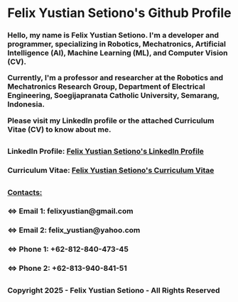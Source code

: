 <p><h2></h2></p>

<h1> Felix Yustian Setiono's Github Profile </h1>

<h3> 
<p> Hello, my name is Felix Yustian Setiono. I'm a developer and programmer, specializing in Robotics, Mechatronics, Artificial Intelligence (AI), Machine Learning (ML), and Computer Vision (CV). </p>
<p> Currently, I'm a professor and researcher at the Robotics and Mechatronics Research Group, Department of Electrical Engineering, Soegijapranata Catholic University, Semarang, Indonesia. </p>
<p> Please visit my LinkedIn profile or the attached Curriculum Vitae (CV) to know about me. </p>
</h3>

<p><h2></h2></p>

<p><h3> LinkedIn Profile: <a href="https://linkedin.com/in/felixsetiono"> Felix Yustian Setiono's LinkedIn Profile </a></h3></p>

<p><h3> Curriculum Vitae: <a href="https://drive.google.com/file/d/1IdpEMnRDKiY3RmneEeV_z_VUJWrOsvfk/view?usp=sharing"> Felix Yustian Setiono's Curriculum Vitae </a></h3></p>

<p><h2></h2></p>

<p><h3><u> Contacts: </u></h3></p>
<p><h3> <=> Email 1: felixyustian@gmail.com </h3></p>
<p><h3> <=> Email 2: felix_yustian@yahoo.com </h3></p>
<p></p>
<p><h3> <=> Phone 1: +62-812-840-473-45 </h3></p>
<p><h3> <=> Phone 2: +62-813-940-841-51 </h3></p>

<p><h2></h2></p>
<p><h2></h2></p>

<p><h3> Copyright 2025 - Felix Yustian Setiono - All Rights Reserved </h3></p>
<p><h2></h2></p>
